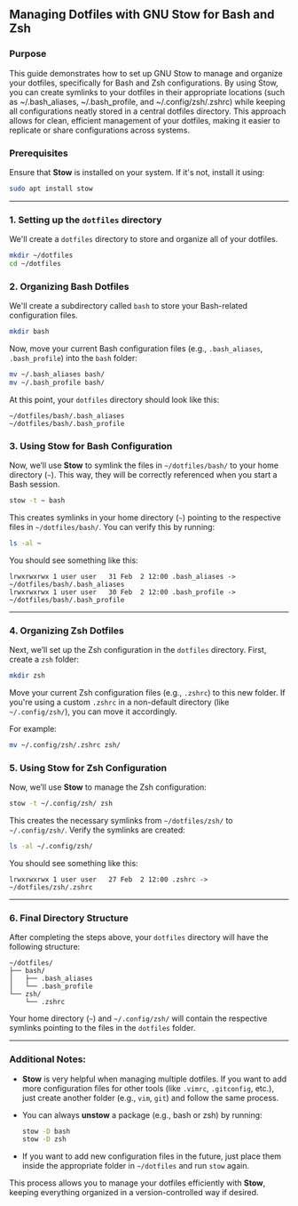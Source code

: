 ## Managing Dotfiles with GNU Stow for Bash and Zsh

### Purpose
This guide demonstrates how to set up GNU Stow to manage and organize your dotfiles, specifically for Bash and Zsh configurations. By using Stow, you can create symlinks to your dotfiles in their appropriate locations (such as ~/.bash_aliases, ~/.bash_profile, and ~/.config/zsh/.zshrc) while keeping all configurations neatly stored in a central dotfiles directory. This approach allows for clean, efficient management of your dotfiles, making it easier to replicate or share configurations across systems.

### Prerequisites
Ensure that **Stow** is installed on your system. If it's not, install it using:

```bash
sudo apt install stow
```

---

### 1. Setting up the `dotfiles` directory

We'll create a `dotfiles` directory to store and organize all of your dotfiles.

```bash
mkdir ~/dotfiles
cd ~/dotfiles
```

### 2. Organizing Bash Dotfiles

We'll create a subdirectory called `bash` to store your Bash-related configuration files.

```bash
mkdir bash
```

Now, move your current Bash configuration files (e.g., `.bash_aliases`, `.bash_profile`) into the `bash` folder:

```bash
mv ~/.bash_aliases bash/
mv ~/.bash_profile bash/
```

At this point, your `dotfiles` directory should look like this:

```
~/dotfiles/bash/.bash_aliases
~/dotfiles/bash/.bash_profile
```

### 3. Using Stow for Bash Configuration

Now, we’ll use **Stow** to symlink the files in `~/dotfiles/bash/` to your home directory (`~`). This way, they will be correctly referenced when you start a Bash session.

```bash
stow -t ~ bash
```

This creates symlinks in your home directory (`~`) pointing to the respective files in `~/dotfiles/bash/`. You can verify this by running:

```bash
ls -al ~
```

You should see something like this:

```
lrwxrwxrwx 1 user user   31 Feb  2 12:00 .bash_aliases -> ~/dotfiles/bash/.bash_aliases
lrwxrwxrwx 1 user user   30 Feb  2 12:00 .bash_profile -> ~/dotfiles/bash/.bash_profile
```

---

### 4. Organizing Zsh Dotfiles

Next, we’ll set up the Zsh configuration in the `dotfiles` directory. First, create a `zsh` folder:

```bash
mkdir zsh
```

Move your current Zsh configuration files (e.g., `.zshrc`) to this new folder. If you're using a custom `.zshrc` in a non-default directory (like `~/.config/zsh/`), you can move it accordingly.

For example:

```bash
mv ~/.config/zsh/.zshrc zsh/
```

### 5. Using Stow for Zsh Configuration

Now, we’ll use **Stow** to manage the Zsh configuration:

```bash
stow -t ~/.config/zsh/ zsh
```

This creates the necessary symlinks from `~/dotfiles/zsh/` to `~/.config/zsh/`. Verify the symlinks are created:

```bash
ls -al ~/.config/zsh/
```

You should see something like this:

```
lrwxrwxrwx 1 user user   27 Feb  2 12:00 .zshrc -> ~/dotfiles/zsh/.zshrc
```

---

### 6. Final Directory Structure

After completing the steps above, your `dotfiles` directory will have the following structure:

```
~/dotfiles/
├── bash/
│   ├── .bash_aliases
│   └── .bash_profile
└── zsh/
    └── .zshrc
```

Your home directory (`~`) and `~/.config/zsh/` will contain the respective symlinks pointing to the files in the `dotfiles` folder.

---

### Additional Notes:
- **Stow** is very helpful when managing multiple dotfiles. If you want to add more configuration files for other tools (like `.vimrc`, `.gitconfig`, etc.), just create another folder (e.g., `vim`, `git`) and follow the same process.

- You can always **unstow** a package (e.g., bash or zsh) by running:

  ```bash
  stow -D bash
  stow -D zsh
  ```

- If you want to add new configuration files in the future, just place them inside the appropriate folder in `~/dotfiles` and run `stow` again.

This process allows you to manage your dotfiles efficiently with **Stow**, keeping everything organized in a version-controlled way if desired.
